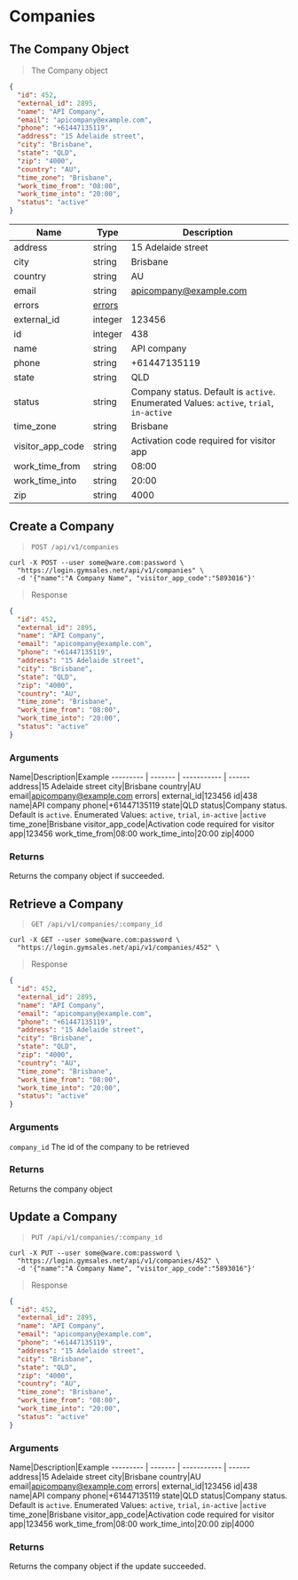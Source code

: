 # Companies

## The Company Object

>The Company object

```json
{
  "id": 452,
  "external_id": 2895,
  "name": "API Company",
  "email": "apicompany@example.com",
  "phone": "+61447135119",
  "address": "15 Adelaide street",
  "city": "Brisbane",
  "state": "QLD",
  "zip": "4000",
  "country": "AU",
  "time_zone": "Brisbane",
  "work_time_from": "08:00",
  "work_time_into": "20:00",
  "status": "active"
}
```

Name|Type|Description
--------- | ------- | --------
address|string|15 Adelaide street
city|string|Brisbane
country|string|AU
email|string|apicompany@example.com
errors|[errors]()|
external_id|integer|123456
id|integer|438
name|string|API company
phone|string|+61447135119
state|string|QLD
status|string|Company status. Default is `active`. Enumerated Values: `active`, `trial`, `in-active` |`active`
time_zone|string|Brisbane
visitor_app_code|string|Activation code required for visitor app|123456
work_time_from|string|08:00
work_time_into|string|20:00
zip|string|4000


## Create a Company

>`POST /api/v1/companies`

```shell
curl -X POST --user some@ware.com:password \
  "https://login.gymsales.net/api/v1/companies" \
  -d '{"name":"A Company Name", "visitor_app_code":"5893016"}'
```

>Response

```json
{
  "id": 452,
  "external_id": 2895,
  "name": "API Company",
  "email": "apicompany@example.com",
  "phone": "+61447135119",
  "address": "15 Adelaide street",
  "city": "Brisbane",
  "state": "QLD",
  "zip": "4000",
  "country": "AU",
  "time_zone": "Brisbane",
  "work_time_from": "08:00",
  "work_time_into": "20:00",
  "status": "active"
}
```

### Arguments

Name|Description|Example
--------- | ------- | ----------- | ------
address|15 Adelaide street
city|Brisbane
country|AU
email|apicompany@example.com
errors|
external_id|123456
id|438
name|API company
phone|+61447135119
state|QLD
status|Company status. Default is `active`. Enumerated Values: `active`, `trial`, `in-active` |`active`
time_zone|Brisbane
visitor_app_code|Activation code required for visitor app|123456
work_time_from|08:00
work_time_into|20:00
zip|4000

### Returns
Returns the company object if succeeded.

## Retrieve a Company

>`GET /api/v1/companies/:company_id`

```shell
curl -X GET --user some@ware.com:password \
  "https://login.gymsales.net/api/v1/companies/452" \
```

>Response

```json
{
  "id": 452,
  "external_id": 2895,
  "name": "API Company",
  "email": "apicompany@example.com",
  "phone": "+61447135119",
  "address": "15 Adelaide street",
  "city": "Brisbane",
  "state": "QLD",
  "zip": "4000",
  "country": "AU",
  "time_zone": "Brisbane",
  "work_time_from": "08:00",
  "work_time_into": "20:00",
  "status": "active"
}
```

### Arguments

`company_id` The id of the company to be retrieved

### Returns

Returns the company object

## Update a Company

>`PUT /api/v1/companies/:company_id`

```shell
curl -X PUT --user some@ware.com:password \
  "https://login.gymsales.net/api/v1/companies/452" \
  -d '{"name":"A Company Name", "visitor_app_code":"5893016"}'
```

>Response

```json
{
  "id": 452,
  "external_id": 2895,
  "name": "API Company",
  "email": "apicompany@example.com",
  "phone": "+61447135119",
  "address": "15 Adelaide street",
  "city": "Brisbane",
  "state": "QLD",
  "zip": "4000",
  "country": "AU",
  "time_zone": "Brisbane",
  "work_time_from": "08:00",
  "work_time_into": "20:00",
  "status": "active"
}
```

### Arguments

Name|Description|Example
--------- | ------- | ----------- | ------
address|15 Adelaide street
city|Brisbane
country|AU
email|apicompany@example.com
errors|
external_id|123456
id|438
name|API company
phone|+61447135119
state|QLD
status|Company status. Default is `active`. Enumerated Values: `active`, `trial`, `in-active` |`active`
time_zone|Brisbane
visitor_app_code|Activation code required for visitor app|123456
work_time_from|08:00
work_time_into|20:00
zip|4000

### Returns
Returns the company object if the update succeeded.
